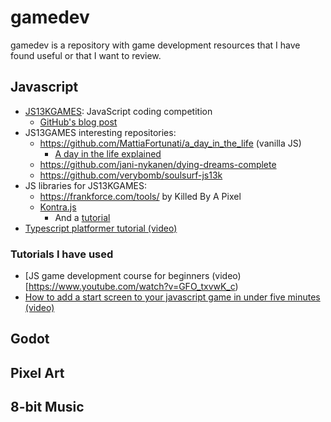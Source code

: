 # gamedev

gamedev is a repository with game development resources that I have found useful or that I want to review.

## Javascript

- [JS13KGAMES](https://js13kgames.com/): JavaScript coding competition
    - [GitHub's blog post](https://github.blog/2018-08-09-create-a-13kb-javascript-game-in-30-days-with-js13kgames/)
- JS13GAMES interesting repositories:
    - https://github.com/MattiaFortunati/a_day_in_the_life (vanilla JS)
        - [A day in the life explained](https://www.mattiafortunati.com/a-day-in-the-life-and-js13kgames-2017/)
    - https://github.com/jani-nykanen/dying-dreams-complete
    - https://github.com/verybomb/soulsurf-js13k
- JS libraries for JS13KGAMES:
    - https://frankforce.com/tools/ by Killed By A Pixel
    - [Kontra.js](https://straker.github.io/kontra/)
        - And a [tutorial](https://medium.com/web-maker/making-asteroids-with-kontra-js-and-web-maker-95559d39b45f)
- [Typescript platformer tutorial (video)](https://www.youtube.com/watch?v=9eQ6GgoliHk)

### Tutorials I have used

- [JS game development course for beginners (video)[https://www.youtube.com/watch?v=GFO_txvwK_c)
- [How to add a start screen to your javascript game in under five minutes (video)](https://www.youtube.com/watch?v=FwLMz7jMRac)

## Godot



## Pixel Art



## 8-bit Music

